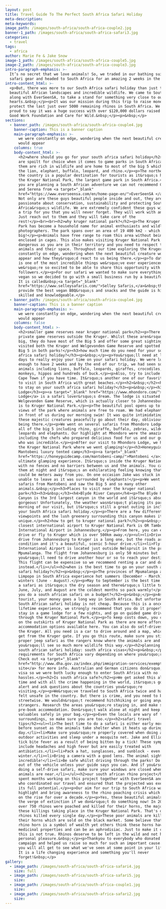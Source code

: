 ```yaml
---
layout: post
title: Travel Guide To The Perfect South Africa Safari Holiday
meta-description:
meta-keywords:
image_path: /images/south-africa/south-africa-couple2.jpg
banner-1_path: /images/south-africa/south-africa-safari3.jpg
categories:
  - travel
tags:
  - africa
author: Marie Fe & Jake Snow
image-1_path: /images/south-africa/south-africa-couple5.jpg
image-2_path: /images/south-africa/south-africa-couple3.jpg
intro-paragraph-emphasis: >-
  It’s no secret that we love animals! So, we traded in our bathing suits for
  safari gear and headed to South Africa for an amazing 2 weeks in the bush.
intro-content_html: >-
  <p>But, there was more to our South Africa safari holiday than just the
  beautiful African landscapes and incredible wildlife. We came to South Africa,
  along with EverSeenSA, to take a stand for something very close to our
  hearts.&nbsp;</p><p>It was our mission during this trip to raise money to
  protect the last just over 5000 remaining rhinos in South Africa. We are so
  proud to say it was a huge success with over $120,000 dollars raised for The
  Good Work Foundation and Care for Wild.&nbsp;</p><p>&nbsp;</p>
sections:
  - banner_path: /images/south-africa/south-africa-couple4.jpg
    banner-caption: This is a banner caption
    main-paragraph-emphasis: >-
      we were constantly on edge, wondering when the next beautiful creature
      would appear
    columns: true
    body-content_html: >-
      <h2>where should you go for your south africa safari holiday</h2><p>You
      are spoilt for choice when it comes to game parks in South Africa. All of
      them are rich in wildlife and are home to most of the big 5 which include
      the lion, elephant, buffalo, leopard, and rhino.</p><p>The northeast of
      the country is a popular destination for tourists as it&rsquo;s home to
      the Kruger National Park, the largest game park in South Africa.</p><p>If
      you are planning a South African adventure we can not recommend Charlie
      and Serena from <a target="_blank"
      href="https://www.everseensa.com/en/home-page-en/">EverSeenSA </a>enough!
      Not only are these guys beautiful people inside and out, they are
      passionate about conservation, sustainability and protecting South
      Africa&rsquo;s wildlife. We are extremely confident these guys will design
      a trip for you that you will never forget. They will work with any budget.
      Just reach out to them and they will take care of the
      rest!</p><br><br><h2>why kruger national park?</h2><p>The Kruger National
      Park has become a household name for animal enthusiasts and wildlife
      photographers. The park spans over an area of 19 400 km2 - which is pretty
      big!</p><p>Animals have free range to roam this area without being
      enclosed in cages. This also makes visiting Kruger National Park quite
      dangerous as you are in their territory and you need to respect the
      animals and their space. Throughout our time exploring the Kruger, we were
      constantly on edge, wondering when the next beautiful creature would
      appear and how they&rsquo;d react to us being there.</p><p>To date, this
      is one of the most incredible things we&rsquo;ve ever experienced and
      we&rsquo;re so excited to be able to share this opportunity with our
      followers.</p><p>For our safari we wanted to make sure everything was
      vegan so we decided to go with a small business run by a beautiful couple.
      It is called&nbsp;<a target="_blank"
      href="https://www.selleysafaris.com/">Selley Safaris,</a>&nbsp;they
      provide the best vegan BBQ&rsquo;s and snacks and the guide is highly
      skilled and knowledgeable.</p>
  - banner_path: /images/south-africa/south-africa-couple4.jpg
    banner-caption: This is a banner caption
    main-paragraph-emphasis: >-
      we were constantly on edge, wondering when the next beautiful creature
      would appear
    columns: false
    body-content_html: >-
      <h2>smaller game reserves near kruger national park</h2><p>There are other
      private game reserves outside the Kruger. Whilst these aren&rsquo;t as
      big, they do have most of the Big 5 and offer some great sightings. We
      visited both the Kruger and Welgevonden Game Reserve and spotted all the
      Big 5 in both parks!</p><h3>how much time do you need for your south
      africa safari holiday?</h3><p>&nbsp;</p><p>You&rsquo;ll need at least 5
      days to really enjoy your time on your safari holiday. We were lucky
      enough to have 2 weeks and by the end of our trip, we had seen so many
      animals including lions, buffalo, leopards, giraffes, crocodiles, zebras,
      monkeys, hippos and hundreds of buck.</p><p>Also, try to include a trip to
      Cape Town if you have time. It&rsquo;s another one of our favorite places
      to visit in South Africa with great beaches.</p><h2>&nbsp;</h2><h3>where
      to stay on your south africa safari holiday?</h3><p>&nbsp;</p><h3>Mhondoro
      Lodge</h3><p><a target="_blank" href="https://www.mhondoro.com/">Mhondoro
      Lodge</a> is a safari lover&rsquo;s dream. The lodge is situated in
      Welgevonden Game Reserve, which is actually closer to Johannesburg than it
      is to Kruger National Park.</p><p>The beautiful pool opens up to gorgeous
      views of the park where animals are free to roam. We had elephants right
      in front of us during our morning swim! It was quite intimidating having
      these majestic creatures peacefully go about their day, oblivious to us
      being there.</p><p>We went on several safaris from Mhondoro Lodge and saw
      all of the big 5 including rhino, giraffe, buffalo, zebras, wildebeest,
      leopards and elephants. Our highlight at Mhondoro were the amazing staff
      including the chefs who prepared delicious food for us and our guide, Dan,
      who was incredible.</p><p>After our visit to Mhondoro Lodge, we headed to
      the Kruger National Park where we went glamping!</p><h3>Honeyguide
      Mantobeni luxury tented camp</h3><p><a target="_blank"
      href="https://honeyguidecamp.com/mantobeni-camp/">Mantobeni </a>is the
      ultimate glamping experience. It&rsquo;s inside the Kruger National Park
      with no fences and no barriers between us and the animals. You can hear
      them at night and it&rsquo;s an exhilarating feeling knowing that they
      could be meters away from you. On one occasion Jake was stuck in our tent
      unable to leave as it was surrounded by elephants!</p><p>We went on daily
      safaris from Mantobeni and saw the Big 5 and so many other
      animals.&nbsp;</p><h3>Places to visit near the kruger national
      park</h3><h3>&nbsp;</h3><h4>Blyde River Canyon</h4><p>The Blyde River
      Canyon is the 3rd largest canyon in the world and it&rsquo;s absolutely
      gorgeous! Unfortunately, the weather wasn&rsquo;t playing its part on the
      morning of our visit, but it&rsquo;s still a great outing in include in
      your South Africa safari holiday.</p><p>There are a few different
      viewpoints and the lush greenery surrounding this canyon makes it truly
      unique.</p><h2>how to get to kruger national park?</h2><p>&nbsp;</p><p>The
      closest international airport to Kruger National Park is OR Tambo
      International Airport in Johannesburg.</p><p>From here, you can either
      drive or fly to Kruger which is over 500km away.</p><ul><li>Drive: The
      drive from Johannesburg to Kruger is a long one, but the roads are in good
      condition and it's a beautiful, scenic 5-hour drive.</li><li>Fly: Kruger
      International Airport is located just outside Nelspruit in the province of
      Mpumalanga. The flight from Johannesburg is only 50 minutes but
      you&rsquo;ll need to drive another hour or so to reach your destination.
      This flight can be expensive so we recommend renting a car and driving
      instead.</li></ul><h2>when is the best time to go on your south africa
      safari holiday?</h2><p>&nbsp;</p><p>The provinces of Mpumalanga and
      Limpopo in South Africa experience hot summers (December - March) and dry
      winters (June - August).</p><p>May to September is the best time to go on
      a safari as it&rsquo;s the dry season and there&rsquo;s little to no rain.
      June, July, and August are the coldest months so pack warmly!</p><h2>Can
      you do a south african safari on a budget?</h2><p>&nbsp;</p><p>As a
      tourist, your money goes a long way in South Africa. But unfortunately, a
      South African safari holiday is not cheap. Because this is a once in a
      lifetime experience, we strongly recommend that you do it properly and
      stay in a game lodge for a few nights, and go on guided game drives
      through the Kruger National Park.</p><p>To keep costs down, you can stay
      on the outskirts of Kruger National Park as there are more affordable
      accommodation options available here. You can also do self-drives within
      the Kruger. All you need is a car to drive around and a map, which you can
      get from the Kruger gate. If you go this route, make sure you still do a
      proper jeep safari as the rangers know where the animals are and
      you&rsquo;ll see so much more wildlife this way.</p><h2>planning your
      south african safari holiday: south africa visas</h2><p>&nbsp;</p><p>Visa
      requirements for South Africa vary depending on where you&rsquo;re from.
      Check out <a target="_blank"
      href="http://www.dha.gov.za/index.php/immigration-services/exempt-countries">this
      site</a> for more info. Australian and German citizens don&rsquo;t need a
      visa so we were both lucky enough to enter South Africa with no
      hassles.</p><h2>Is south africa safe?</h2><p>We get asked this all the
      time and with all the crime happening in the world, it&rsquo;s good to
      alert and ask questions about the countries you&rsquo;re
      visiting.</p><p>We&rsquo;ve traveled to South Africa twice and have never
      felt unsafe in the country. But there is crime, and you need to be
      streetwise. We wouldn&rsquo;t recommend hitchhiking or going anywhere with
      strangers. Research the areas you&rsquo;re staying in, and make sure you
      pre-book accommodation. Don&rsquo;t walk alone at night and keep your
      valuables safely in your bag.</p><p>Even the locals are wary of their
      surroundings, so make sure you are too.</p><h2>safari travel
      tips</h2><ul><li>The best time to do a safari is either early morning or
      before sunset as the animals take shelter when it heats up during the
      day.</li><li>Make sure you&rsquo;re properly covered when doing any
      outdoor activities and sleep under a mosquito net. Jake and Elliot got
      tick bite fever as a result of being bitten by a tick! These symptoms
      include headaches and high fever but are easily treated with
      antibiotics.</li><li>Pack a hat, sunglasses, and sunblock - even during
      winter.</li><li>Bring a camera with a good lens. The animal sightings are
      incredible!</li><li>Be safe whilst driving through the parks! Do not get
      out of the vehicle unless your guide says you can. And if you&rsquo;re
      doing a self-drive safari, make sure your windows are closed when the
      animals are near.</li></ul><h2>our south african rhino project</h2><p>We
      spent months working on this project together with EverSeenSA and Omaze,
      who coordinated our travel and ensured that the projected was executed to
      its full potential.</p><p>Our aim for our trip to South Africa was to
      highlight and bring awareness to the rhino poaching crisis which has been
      on the rise for over a decade.</p><p>Yes, these beautiful animals are on
      the verge of extinction if we don&rsquo;t do something now! In 2018 alone,
      over 750 rhinos were poached and killed for their horns, the majority of
      these killings taking place in the Kruger National Park. That's over 2
      rhinos killed every single day.</p><p>These poor animals are killed for
      their horns which are sold on the black market. Some believe that owning a
      rhino horn is a symbol of wealth yet others think these horns have
      medicinal properties and can be an aphrodisiac. Just to make it clear -
      this is not true. Rhinos deserve to be left in the wild and not hunted for
      personal pleasure.&nbsp;</p><p>Thankyou to everybody who donated to our
      campaign and helped us raise so much for such an important cause. We hope
      you will all get to see what we've seen at some point in your life time.
      It is a life changing experience and something you'll never
      forget!&nbsp;</p>
gallery:
  - image_path: /images/south-africa/south-africa-safari4.jpg
    size: full
  - image_path: /images/south-africa/south-africa-safari5.jpg
    size:
  - image_path: /images/south-africa/south-africa-couple1.jpg
    size:
  - image_path: /images/south-africa/south-africa-safari2.jpg
    size:
---
```

